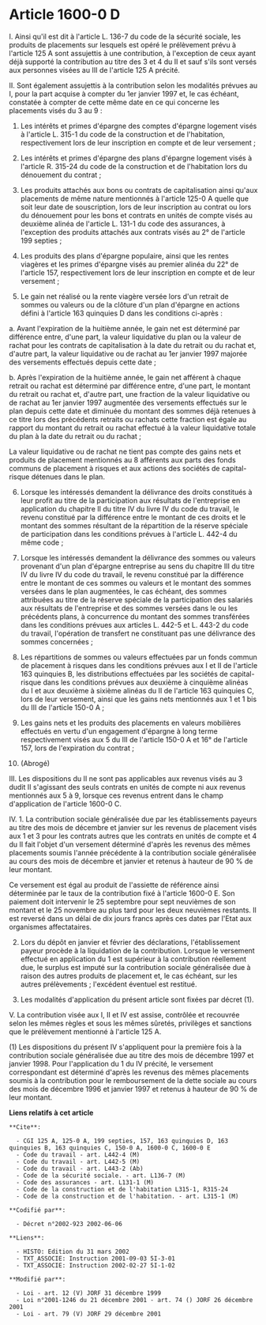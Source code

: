 # Article 1600-0 D

I. Ainsi qu'il est dit à l'article L. 136-7 du code de la sécurité sociale, les produits de placements sur lesquels est opéré
le prélèvement prévu à l'article 125 A sont assujettis à une contribution, à l'exception de ceux ayant déjà supporté la
contribution au titre des 3 et 4 du II et sauf s'ils sont versés aux personnes visées au III de l'article 125 A précité.

II. Sont également assujettis à la contribution selon les modalités prévues au I, pour la part acquise à compter du 1er
janvier 1997 et, le cas échéant, constatée à compter de cette même date en ce qui concerne les placements visés du 3 au 9 :

1. Les intérêts et primes d'épargne des comptes d'épargne logement visés à l'article L. 315-1 du code de la construction et
de l'habitation, respectivement lors de leur inscription en compte et de leur versement ;

2. Les intérêts et primes d'épargne des plans d'épargne logement visés à l'article R. 315-24 du code de la construction et de
l'habitation lors du dénouement du contrat ;

3. Les produits attachés aux bons ou contrats de capitalisation ainsi qu'aux placements de même nature mentionnés à l'article
125-0 A quelle que soit leur date de souscription, lors de leur inscription au contrat ou lors du dénouement pour les bons et
contrats en unités de compte visés au deuxième alinéa de l'article L. 131-1 du code des assurances, à l'exception des
produits attachés aux contrats visés au 2° de l'article 199 septies ;

4. Les produits des plans d'épargne populaire, ainsi que les rentes viagères et les primes d'épargne visés au premier alinéa
du 22° de l'article 157, respectivement lors de leur inscription en compte et de leur versement ;

5. Le gain net réalisé ou la rente viagère versée lors d'un retrait de sommes ou valeurs ou de la clôture d'un plan d'épargne
en actions défini à l'article 163 quinquies D dans les conditions ci-après :

a. Avant l'expiration de la huitième année, le gain net est déterminé par différence entre, d'une part, la valeur liquidative
du plan ou la valeur de rachat pour les contrats de capitalisation à la date du retrait ou du rachat et, d'autre part, la
valeur liquidative ou de rachat au 1er janvier 1997 majorée des versements effectués depuis cette date ;

b. Après l'expiration de la huitième année, le gain net afférent à chaque retrait ou rachat est déterminé par différence
entre, d'une part, le montant du retrait ou rachat et, d'autre part, une fraction de la valeur liquidative ou de rachat au
1er janvier 1997 augmentée des versements effectués sur le plan depuis cette date et diminuée du montant des sommes déjà
retenues à ce titre lors des précédents retraits ou rachats cette fraction est égale au rapport du montant du retrait ou
rachat effectué à la valeur liquidative totale du plan à la date du retrait ou du rachat ;

La valeur liquidative ou de rachat ne tient pas compte des gains nets et produits de placement mentionnés au 8 afférents aux
parts des fonds communs de placement à risques et aux actions des sociétés de capital-risque détenues dans le plan.

6. Lorsque les intéressés demandent la délivrance des droits constitués à leur profit au titre de la participation aux
résultats de l'entreprise en application du chapitre II du titre IV du livre IV du code du travail, le revenu constitué par
la différence entre le montant de ces droits et le montant des sommes résultant de la répartition de la réserve spéciale de
participation dans les conditions prévues à l'article L. 442-4 du même code ;

7. Lorsque les intéressés demandent la délivrance des sommes ou valeurs provenant d'un plan d'épargne entreprise au sens du
chapitre III du titre IV du livre IV du code du travail, le revenu constitué par la différence entre le montant de ces sommes
ou valeurs et le montant des sommes versées dans le plan augmentées, le cas échéant, des sommes attribuées au titre de la
réserve spéciale de la participation des salariés aux résultats de l'entreprise et des sommes versées dans le ou les
précédents plans, à concurrence du montant des sommes transférées dans les conditions prévues aux articles L. 442-5 et L.
443-2 du code du travail, l'opération de transfert ne constituant pas une délivrance des sommes concernées ;

8. Les répartitions de sommes ou valeurs effectuées par un fonds commun de placement à risques dans les conditions prévues
aux I et II de l'article 163 quinquies B, les distributions effectuées par les sociétés de capital-risque dans les conditions
prévues aux deuxième à cinquième alinéas du I et aux deuxième à sixième alinéas du II de l'article 163 quinquies C, lors de
leur versement, ainsi que les gains nets mentionnés aux 1 et 1 bis du III de l'article 150-0 A ;

9. Les gains nets et les produits des placements en valeurs mobilières effectués en vertu d'un engagement d'épargne à long
terme respectivement visés aux 5 du III de l'article 150-0 A et 16° de l'article 157, lors de l'expiration du contrat ;

10. (Abrogé)

III. Les dispositions du II ne sont pas applicables aux revenus visés au 3 dudit II s'agissant des seuls contrats en unités
de compte ni aux revenus mentionnés aux 5 à 9, lorsque ces revenus entrent dans le champ d'application de l'article 1600-0 C.

IV. 1. La contribution sociale généralisée due par les établissements payeurs au titre des mois de décembre et janvier sur
les revenus de placement visés aux 1 et 3 pour les contrats autres que les contrats en unités de compte et 4 du II fait
l'objet d'un versement déterminé d'après les revenus des mêmes placements soumis l'année précédente à la contribution sociale
généralisée au cours des mois de décembre et janvier et retenus à hauteur de 90 % de leur montant.

Ce versement est égal au produit de l'assiette de référence ainsi déterminée par le taux de la contribution fixé à l'article
1600-0 E. Son paiement doit intervenir le 25 septembre pour sept neuvièmes de son montant et le 25 novembre au plus tard pour
les deux neuvièmes restants. Il est reversé dans un délai de dix jours francs après ces dates par l'Etat aux organismes
affectataires.

2. Lors du dépôt en janvier et février des déclarations, l'établissement payeur procède à la liquidation de la contribution.
Lorsque le versement effectué en application du 1 est supérieur à la contribution réellement due, le surplus est imputé sur
la contribution sociale généralisée due à raison des autres produits de placement et, le cas échéant, sur les autres
prélèvements ; l'excédent éventuel est restitué.

3. Les modalités d'application du présent article sont fixées par décret (1).

V. La contribution visée aux I, II et IV est assise, contrôlée et recouvrée selon les mêmes règles et sous les mêmes sûretés,
privilèges et sanctions que le prélèvement mentionné à l'article 125 A.

(1) Les dispositions du présent IV s'appliquent pour la première fois à la contribution sociale généralisée due au titre des
mois de décembre 1997 et janvier 1998. Pour l'application du 1 du IV précité, le versement correspondant est déterminé
d'après les revenus des mêmes placements soumis à la contribution pour le remboursement de la dette sociale au cours des mois
de décembre 1996 et janvier 1997 et retenus à hauteur de 90 % de leur montant.

**Liens relatifs à cet article**

	**Cite**:

	  - CGI 125 A, 125-0 A, 199 septies, 157, 163 quinquies D, 163 quinquies B, 163 quinquies C, 150-0 A, 1600-0 C, 1600-0 E
	  - Code du travail - art. L442-4 (M)
	  - Code du travail - art. L442-5 (M)
	  - Code du travail - art. L443-2 (Ab)
	  - Code de la sécurité sociale. - art. L136-7 (M)
	  - Code des assurances - art. L131-1 (M)
	  - Code de la construction et de l'habitation L315-1, R315-24
	  - Code de la construction et de l'habitation. - art. L315-1 (M)

	**Codifié par**:

	  - Décret n°2002-923 2002-06-06

	**Liens**:

	  - HISTO: Edition du 31 mars 2002
	  - TXT_ASSOCIE: Instruction 2001-09-03 5I-3-01
	  - TXT_ASSOCIE: Instruction 2002-02-27 5I-1-02

	**Modifié par**:

	  - Loi - art. 12 (V) JORF 31 décembre 1999
	  - Loi n°2001-1246 du 21 décembre 2001 - art. 74 () JORF 26 décembre 2001
	  - Loi - art. 79 (V) JORF 29 décembre 2001
